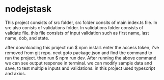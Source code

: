 # nodejstask

This project consists of src folder, src folder consits of main index.ts file.
In src also conists of validations folder.
In validations folder consists of validate file. this file consists of input validation such as first name, last name, dob, and state.

after downloading this project run $ npm install.
enter the access token, i've removed from git repo.
next goto package.json and find the command to run the project. then run $ npm run dev. 
After running the above command we can see output response in terminal.
we can modify sample data and save, to test multiple inputs and validations.
in this project used typescript and axios. 

